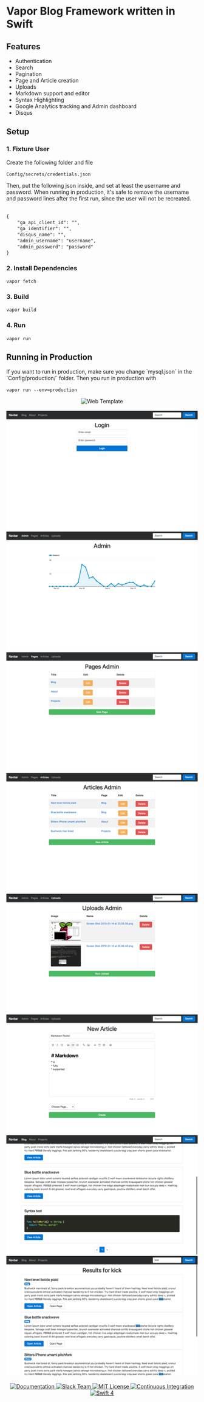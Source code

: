 <h1>Vapor Blog Framework written in Swift</h1>

<h2>Features</h2>
<ul>
    <li> Authentication </li>
    <li> Search </li>
    <li> Pagination </li>
    <li> Page and Article creation </li>
    <li> Uploads </li>
    <li> Markdown support and editor </li>
    <li> Syntax Highlighting </li>
    <li> Google Analytics tracking and Admin dashboard</li>
    <li> Disqus </li>
</ul>

<h2>Setup</h2>
<h3>1. Fixture User</h3>
<p>Create the following folder and file<p>
<pre><code>Config/secrets/credentials.json
</code></pre>
<p>Then, put the following json inside, and set at least the username and password. When running in production, it's safe to remove the username and password lines after the first run, since the user will not be recreated. </p>
<pre><code>
{
	"ga_api_client_id": "",
	"ga_identifier": "",
	"disqus_name": "",
	"admin_username": "username",
	"admin_password": "password"
}
</code></pre>
<h3>2. Install Dependencies</h3>
<pre><code>vapor fetch</code></pre>
<h3>3. Build</h3>
<pre><code>vapor build</code></pre>
<h3>4. Run</h3>
<pre><code>vapor run</code></pre>

<h2>Running in Production</h2>
<p>If you want to run in production, make sure you change `mysql.json` in the `Config/production/` folder.
Then you run in production with</p>
<pre><code>vapor run --env=production</code></pre>

<p align="center">
    <img src="https://cloud.githubusercontent.com/assets/1977704/25426816/a9d40530-2a70-11e7-9758-8a0da6341035.png" width="320" alt="Web Template">
    <br>
    <br>
    <img src="/Screenshots/login.png?raw=true">
    <br>
    <img src="/Screenshots/admin.png?raw=true">
    <br>
    <img src="/Screenshots/admin_pages.png?raw=true">
    <br>
    <img src="/Screenshots/admin_articles.png?raw=true">
    <br>
    <img src="/Screenshots/uploads.png?raw=true">
    <br>
    <img src="/Screenshots/admin_articles_new.png?raw=true">
    <br>
    <img src="/Screenshots/syntax.png?raw=true">
    <br>
    <img src="/Screenshots/search.png?raw=true">
    <br>
    <br>
    <a href="https://docs.vapor.codes/2.0/getting-started/toolbox/#templates">
        <img src="http://img.shields.io/badge/read_the-docs-92A8D1.svg" alt="Documentation">
    </a>
    <a href="http://vapor.team">
        <img src="http://vapor.team/badge.svg" alt="Slack Team">
    </a>
    <a href="LICENSE">
        <img src="http://img.shields.io/badge/license-MIT-brightgreen.svg" alt="MIT License">
    </a>
    <a href="https://circleci.com/gh/vapor/web-template">
        <img src="https://circleci.com/gh/vapor/web-template.svg?style=shield" alt="Continuous Integration">
    </a>
    <a href="https://swift.org">
        <img src="http://img.shields.io/badge/swift-4-brightgreen.svg" alt="Swift 4">
    </a>
</p>
